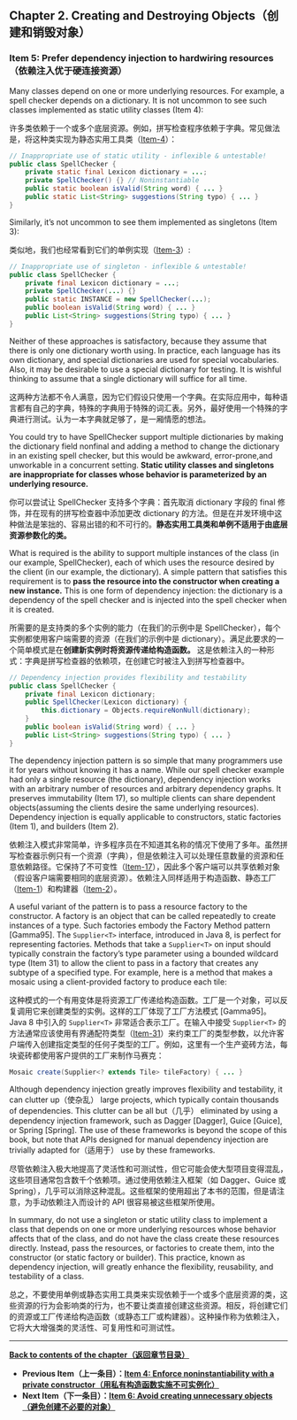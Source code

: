 ## Chapter 2. Creating and Destroying Objects（创建和销毁对象）

### Item 5: Prefer dependency injection to hardwiring resources（依赖注入优于硬连接资源）

Many classes depend on one or more underlying resources. For example, a spell checker depends on a dictionary. It is not uncommon to see such classes implemented as static utility classes (Item 4):

许多类依赖于一个或多个底层资源。例如，拼写检查程序依赖于字典。常见做法是，将这种类实现为静态实用工具类（[Item-4](../Chapter-2/Chapter-2-Item-4-Enforce-noninstantiability-with-a-private-constructor.md)）：

```java
// Inappropriate use of static utility - inflexible & untestable!
public class SpellChecker {
    private static final Lexicon dictionary = ...;
    private SpellChecker() {} // Noninstantiable
    public static boolean isValid(String word) { ... }
    public static List<String> suggestions(String typo) { ... }
}
```

Similarly, it’s not uncommon to see them implemented as singletons (Item 3):

类似地，我们也经常看到它们的单例实现（[Item-3](../Chapter-2/Chapter-2-Item-3-Enforce-the-singleton-property-with-a-private-constructor-or-an-enum-type.md)）:

```java
// Inappropriate use of singleton - inflexible & untestable!
public class SpellChecker {
    private final Lexicon dictionary = ...;
    private SpellChecker(...) {}
    public static INSTANCE = new SpellChecker(...);
    public boolean isValid(String word) { ... }
    public List<String> suggestions(String typo) { ... }
}
```

Neither of these approaches is satisfactory, because they assume that there is only one dictionary worth using. In practice, each language has its own dictionary, and special dictionaries are used for special vocabularies. Also, it may be desirable to use a special dictionary for testing. It is wishful thinking to assume that a single dictionary will suffice for all time.

这两种方法都不令人满意，因为它们假设只使用一个字典。在实际应用中，每种语言都有自己的字典，特殊的字典用于特殊的词汇表。另外，最好使用一个特殊的字典进行测试。认为一本字典就足够了，是一厢情愿的想法。

You could try to have SpellChecker support multiple dictionaries by making the dictionary field nonfinal and adding a method to change the dictionary in an existing spell checker, but this would be awkward, error-prone,and unworkable in a concurrent setting. **Static utility classes and singletons are inappropriate for classes whose behavior is parameterized by an underlying resource.**

你可以尝试让 SpellChecker 支持多个字典：首先取消 dictionary 字段的 final 修饰，并在现有的拼写检查器中添加更改 dictionary 的方法。但是在并发环境中这种做法是笨拙的、容易出错的和不可行的。**静态实用工具类和单例不适用于由底层资源参数化的类。**

What is required is the ability to support multiple instances of the class (in our example, SpellChecker), each of which uses the resource desired by the client (in our example, the dictionary). A simple pattern that satisfies this requirement is to **pass the resource into the constructor when creating a new instance.** This is one form of dependency injection: the dictionary is a dependency of the spell checker and is injected into the spell checker when it is created.

所需要的是支持类的多个实例的能力（在我们的示例中是 SpellChecker），每个实例都使用客户端需要的资源（在我们的示例中是 dictionary）。满足此要求的一个简单模式是在**创建新实例时将资源传递给构造函数。** 这是依赖注入的一种形式：字典是拼写检查器的依赖项，在创建它时被注入到拼写检查器中。

```java
// Dependency injection provides flexibility and testability
public class SpellChecker {
    private final Lexicon dictionary;
    public SpellChecker(Lexicon dictionary) {
        this.dictionary = Objects.requireNonNull(dictionary);
    }
    public boolean isValid(String word) { ... }
    public List<String> suggestions(String typo) { ... }
}
```

The dependency injection pattern is so simple that many programmers use it for years without knowing it has a name. While our spell checker example had only a single resource (the dictionary), dependency injection works with an arbitrary number of resources and arbitrary dependency graphs. It preserves immutability (Item 17), so multiple clients can share dependent objects(assuming the clients desire the same underlying resources). Dependency injection is equally applicable to constructors, static factories (Item 1), and builders (Item 2).

依赖注入模式非常简单，许多程序员在不知道其名称的情况下使用了多年。虽然拼写检查器示例只有一个资源（字典），但是依赖注入可以处理任意数量的资源和任意依赖路径。它保持了不可变性（[Item-17](../Chapter-4/Chapter-4-Item-17-Minimize-mutability.md)），因此多个客户端可以共享依赖对象（假设客户端需要相同的底层资源）。依赖注入同样适用于构造函数、静态工厂（[Item-1](../Chapter-2/Chapter-2-Item-1-Consider-static-factory-methods-instead-of-constructors.md)）和构建器（[Item-2](../Chapter-2/Chapter-2-Item-2-Consider-a-builder-when-faced-with-many-constructor-parameters.md)）。

A useful variant of the pattern is to pass a resource factory to the constructor. A factory is an object that can be called repeatedly to create instances of a type. Such factories embody the Factory Method pattern [Gamma95]. The `Supplier<T>` interface, introduced in Java 8, is perfect for representing factories. Methods that take a `Supplier<T>` on input should typically constrain the factory’s type parameter using a bounded wildcard type (Item 31) to allow the client to pass in a factory that creates any subtype of a specified type. For example, here is a method that makes a mosaic using a client-provided factory to produce each tile:

这种模式的一个有用变体是将资源工厂传递给构造函数。工厂是一个对象，可以反复调用它来创建类型的实例。这样的工厂体现了工厂方法模式 [Gamma95]。Java 8 中引入的 `Supplier<T>` 非常适合表示工厂。在输入中接受 `Supplier<T>` 的方法通常应该使用有界通配符类型（[Item-31](../Chapter-5/Chapter-5-Item-31-Use-bounded-wildcards-to-increase-API-flexibility.md)）来约束工厂的类型参数，以允许客户端传入创建指定类型的任何子类型的工厂。例如，这里有一个生产瓷砖方法，每块瓷砖都使用客户提供的工厂来制作马赛克：

```java
Mosaic create(Supplier<? extends Tile> tileFactory) { ... }
```

Although dependency injection greatly improves flexibility and testability, it can clutter up（使杂乱） large projects, which typically contain thousands of dependencies. This clutter can be all but（几乎） eliminated by using a dependency injection framework, such as Dagger [Dagger], Guice [Guice], or Spring [Spring]. The use of these frameworks is beyond the scope of this book, but note that APIs designed for manual dependency injection are trivially adapted for（适用于） use by these frameworks.

尽管依赖注入极大地提高了灵活性和可测试性，但它可能会使大型项目变得混乱，这些项目通常包含数千个依赖项。通过使用依赖注入框架（如 Dagger、Guice 或 Spring），几乎可以消除这种混乱。这些框架的使用超出了本书的范围，但是请注意，为手动依赖注入而设计的 API 很容易被这些框架所使用。

In summary, do not use a singleton or static utility class to implement a class that depends on one or more underlying resources whose behavior affects that of the class, and do not have the class create these resources directly. Instead, pass the resources, or factories to create them, into the constructor (or static factory or builder). This practice, known as dependency injection, will greatly enhance the flexibility, reusability, and testability of a class.

总之，不要使用单例或静态实用工具类来实现依赖于一个或多个底层资源的类，这些资源的行为会影响类的行为，也不要让类直接创建这些资源。相反，将创建它们的资源或工厂传递给构造函数（或静态工厂或构建器）。这种操作称为依赖注入，它将大大增强类的灵活性、可复用性和可测试性。

---
**[Back to contents of the chapter（返回章节目录）](../Chapter-2/Chapter-2-Introduction.md)**
- **Previous Item（上一条目）：[Item 4: Enforce noninstantiability with a private constructor（用私有构造函数实施不可实例化）](../Chapter-2/Chapter-2-Item-4-Enforce-noninstantiability-with-a-private-constructor.md)**
- **Next Item（下一条目）：[Item 6: Avoid creating unnecessary objects（避免创建不必要的对象）](../Chapter-2/Chapter-2-Item-6-Avoid-creating-unnecessary-objects.md)**
